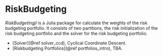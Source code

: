 # RiskBudgeting
*RiskBudgetingjl* is a Julia package for calculate the weights of the risk budgeting portfolio. It consists of two partitions, the risk initialization of the risk budgeting portfolio and the solver for the risk budgeting portfolio. 
- [Solver](@ref solver_ccd), Cyclical Coordinate Descent.
- [Riskbudgeting Portfolios](@ref portfolios_intro),  TBA.


